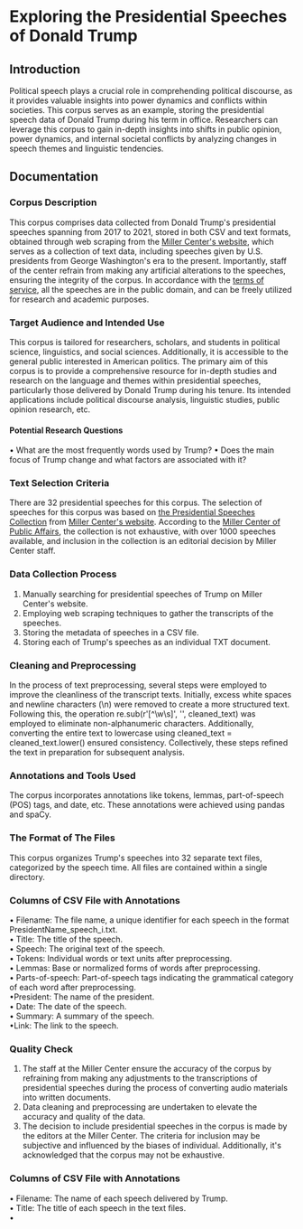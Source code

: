 # Exploring the Presidential Speeches of Donald Trump
## Introduction
Political speech plays a crucial role in comprehending political discourse, as it provides valuable insights into power dynamics and conflicts within societies. This corpus serves as an example, storing the presidential speech data of Donald Trump during his term in office. Researchers can leverage this corpus to gain in-depth insights into shifts in public opinion, power dynamics, and internal societal conflicts by analyzing changes in speech themes and linguistic tendencies.
## Documentation
### Corpus Description
This corpus comprises data collected from Donald Trump's presidential speeches spanning from 2017 to 2021, stored in both CSV and text formats, obtained through web scraping from the [Miller Center's website](https://millercenter.org/the-presidency/presidential-speeches), which serves as a collection of text data, including speeches given by U.S. presidents from George Washington's era to the present. Importantly, staff of the center refrain from making any artificial alterations to the speeches, ensuring the integrity of the corpus. In accordance with the [terms of service](https://data.millercenter.org/), all the speeches are in the public domain, and can be freely utilized for research and academic purposes.
### Target Audience and Intended Use  
This corpus is tailored for researchers, scholars, and students in political science, linguistics, and social sciences. Additionally, it is accessible to the general public interested in American politics. The primary aim of this corpus is to provide a comprehensive resource for in-depth studies and research on the language and themes within presidential speeches, particularly those delivered by Donald Trump during his tenure. Its intended applications include political discourse analysis, linguistic studies, public opinion research, etc.  
#### Potential Research Questions  
&bull; What are the most frequently words used by Trump?
&bull; Does the main focus of Trump change and what factors are associated with it?
### Text Selection Criteria  
There are 32 presidential speeches for this corpus. The selection of speeches for this corpus was based on [the Presidential Speeches Collection](https://millercenter.org/the-presidency/presidential-speeches) from [Miller Center's website](https://millercenter.org/the-presidency/presidential-speeches). According to the [Miller Center of Public Affairs](https://data.millercenter.org/), the collection is not exhaustive, with over 1000 speeches available, and inclusion in the collection is an editorial decision by Miller Center staff.
### Data Collection Process  
1. Manually searching for presidential speeches of Trump on Miller Center's website.
2. Employing web scraping techniques to gather the transcripts of the speeches.
3. Storing the metadata of speeches in a CSV file.
4. Storing each of Trump's speeches as an individual TXT document.
### Cleaning and Preprocessing  
In the process of text preprocessing, several steps were employed to improve the cleanliness of the transcript texts. Initially, excess white spaces and newline characters (\n) were removed to create a more structured text. Following this, the operation re.sub(r'[^\w\s]', '', cleaned_text) was employed to eliminate non-alphanumeric characters. Additionally, converting the entire text to lowercase using cleaned_text = cleaned_text.lower() ensured consistency. Collectively, these steps refined the text in preparation for subsequent analysis.  
### Annotations and Tools Used  
The corpus incorporates annotations like tokens, lemmas, part-of-speech (POS) tags, and date, etc. These annotations were achieved using pandas and spaCy.  
### The Format of The Files  
This corpus organizes Trump's speeches into 32 separate text files, categorized by the speech time. All files are contained within a single directory.  
###  Columns of CSV File with Annotations
&bull; Filename: The file name, a unique identifier for each speech in the format PresidentName_speech_i.txt.  
&bull; Title: The title of the speech.  
&bull; Speech: The original text of the speech.  
&bull; Tokens: Individual words or text units after preprocessing.  
&bull; Lemmas: Base or normalized forms of words after preprocessing.  
&bull; Parts-of-speech: Part-of-speech tags indicating the grammatical category of each word after preprocessing.  
&bull;President: The name of the president.  
&bull; Date: The date of the speech.  
&bull; Summary: A summary of the speech.  
&bull;Link: The link to the speech.
### Quality Check  
1. The staff at the Miller Center ensure the accuracy of the corpus by refraining from making any adjustments to the transcriptions of presidential speeches during the process of converting audio materials into written documents.
2. Data cleaning and preprocessing are undertaken to elevate the accuracy and quality of the data.
3. The decision to include presidential speeches in the corpus is made by the editors at the Miller Center. The criteria for inclusion may be subjective and influenced by the biases of individual. Additionally, it's acknowledged that the corpus may not be exhaustive.
### Columns of CSV File with Annotations  
&bull; Filename: The name of each speech delivered by Trump.  
&bull; Title: The title of each speech in the text files.  
&bull;

